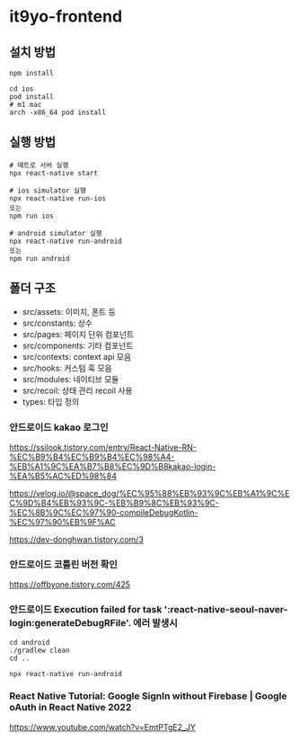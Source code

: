 # it9yo-frontend

## 설치 방법

```shell
npm install

cd ios
pod install
# m1 mac
arch -x86_64 pod install
```

## 실행 방법

```shell
# 메트로 서버 실행
npx react-native start

# ios simulator 실행
npx react-native run-ios
또는
npm run ios

# android simulator 실행
npx react-native run-android
또는
npm run android
```

## 폴더 구조

- src/assets: 이미지, 폰트 등
- src/constants: 상수
- src/pages: 페이지 단위 컴포넌트
- src/components: 기타 컴포넌트
- src/contexts: context api 모음
- src/hooks: 커스텀 훅 모음
- src/modules: 네이티브 모듈
- src/recoil: 상태 관리 recoil 사용
- types: 타입 정의


### 안드로이드 kakao 로그인
https://ssilook.tistory.com/entry/React-Native-RN-%EC%B9%B4%EC%B9%B4%EC%98%A4-%EB%A1%9C%EA%B7%B8%EC%9D%B8kakao-login-%EA%B5%AC%ED%98%84

https://velog.io/@space_dog/%EC%95%88%EB%93%9C%EB%A1%9C%EC%9D%B4%EB%93%9C-%EB%B9%8C%EB%93%9C-%EC%8B%9C%EC%97%90-compileDebugKotlin-%EC%97%90%EB%9F%AC

https://dev-donghwan.tistory.com/3


### 안드로이드 코틀린 버전 확인
https://offbyone.tistory.com/425


### 안드로이드 Execution failed for task ':react-native-seoul-naver-login:generateDebugRFile'. 에러 발생시
```
cd android
./gradlew clean
cd ..

npx react-native run-android
```

### React Native Tutorial: Google SignIn without Firebase | Google oAuth in React Native 2022
https://www.youtube.com/watch?v=EmtPTgE2_JY